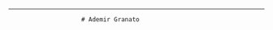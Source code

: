 _____________________________________________________________________________________________________________________________________________
						# Ademir Granato
